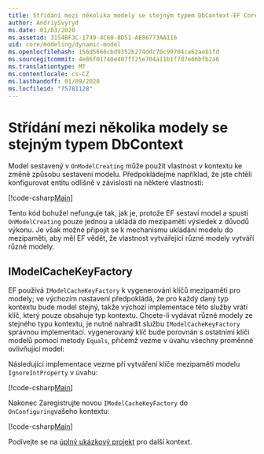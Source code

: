 ```yaml
---
title: Střídání mezi několika modely se stejným typem DbContext-EF Core
author: AndriySvyryd
ms.date: 01/03/2020
ms.assetid: 3154BF3C-1749-4C60-8D51-AE86773AA116
uid: core/modeling/dynamic-model
ms.openlocfilehash: 156d5666cbd9352b274ddc70c99704ca62aeb1fd
ms.sourcegitcommit: 4e86f01740e407ff25e704a11b1f7d7e66bfb2a6
ms.translationtype: MT
ms.contentlocale: cs-CZ
ms.lasthandoff: 01/09/2020
ms.locfileid: "75781128"
---
```

# <a name="alternating-between-multiple-models-with-the-same-dbcontext-type"></a>Střídání mezi několika modely se stejným typem DbContext

Model sestavený v `OnModelCreating` může použít vlastnost v kontextu ke změně způsobu sestavení modelu. Předpokládejme například, že jste chtěli konfigurovat entitu odlišně v závislosti na některé vlastnosti:

[!code-csharp[Main](../../../samples/core/Modeling/DynamicModel/DynamicContext.cs?name=OnModelCreating)]

Tento kód bohužel nefunguje tak, jak je, protože EF sestaví model a spustí `OnModelCreating` pouze jednou a ukládá do mezipaměti výsledek z důvodů výkonu. Je však možné připojit se k mechanismu ukládání modelu do mezipaměti, aby měl EF vědět, že vlastnost vytvářející různé modely vytváří různé modely.

## <a name="imodelcachekeyfactory"></a>IModelCacheKeyFactory

EF používá `IModelCacheKeyFactory` k vygenerování klíčů mezipaměti pro modely; ve výchozím nastavení předpokládá, že pro každý daný typ kontextu bude model stejný, takže výchozí implementace této služby vrátí klíč, který pouze obsahuje typ kontextu. Chcete-li vydávat různé modely ze stejného typu kontextu, je nutné nahradit službu `IModelCacheKeyFactory` správnou implementací. vygenerovaný klíč bude porovnán s ostatními klíči modelů pomocí metody `Equals`, přičemž vezme v úvahu všechny proměnné ovlivňující model:

Následující implementace vezme při vytváření klíče mezipaměti modelu `IgnoreIntProperty` v úvahu:

[!code-csharp[Main](../../../samples/core/Modeling/DynamicModel/DynamicModelCacheKeyFactory.cs?name=DynamicModel)]

Nakonec Zaregistrujte novou `IModelCacheKeyFactory` do `OnConfiguring`vašeho kontextu:

[!code-csharp[Main](../../../samples/core/Modeling/DynamicModel/DynamicContext.cs?name=OnConfiguring)]

Podívejte se na [úplný ukázkový projekt](https://github.com/aspnet/EntityFramework.Docs/tree/master/samples/core/Modeling/DynamicModel) pro další kontext.
